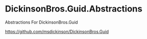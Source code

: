 # DickinsonBros.Guid.Abstractions

Abstractions For DickinsonBros.Guid 

https://github.com/msdickinson/DickinsonBros.Guid
